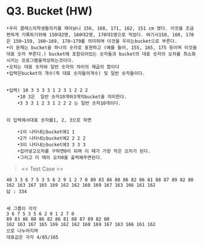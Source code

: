 # Q3. Bucket (HW)

    •우리 클래스의학생들의키를 재어보니 156, 168, 171, 162, 151 cm 였다. 이것을 조금 편하게 기록하기위해 150대2명, 160대2명, 170대1명으로 적었다. 여기서150, 160, 170은 150~159, 160~169, 170~179를 의미하며 이것을 우리는bucket으로 부른다.
    •이 문제는 bucket을 하나의 숫자로 표현하고 (예를 들어, 155, 165, 175 등이며 이것을 대표 숫자 부른다.) bucket에 포함되어있는 숫자들과 bucket의 대표 숫자의 오차를 최소화 시키는 프로그램을작성하는것이다.
    •오차는 대표 숫자와 일반 숫자의 차이의 제곱의 합이다
    •입력은bucket의 개수(즉 대표 숫자들의개수) 및 일반 숫자들이다.


    •입력) 10 3 3 3 3 1 2 3 1 2 2 2
        •10 3은  일반 숫자10개와3개의bucket을 의미한다.
        •3 3 3 1 2 3 1 2 2 2 는 일반 숫자10개이다.


    이 입력에서대표 숫자를1, 2, 3으로 하면

        •1이 나타내는bucket에1 1
        •2가 나타내는bucket에2 2 2 2
        •3이 나타내는bucket에3 3 3 3
        •집어넣고오차를 구하면0이 되며 이 때가 가장 작은 오차가 된다. 
        •그리고 이 때의 오차0을 출력해주면된다.





> << Test Case >>

    40 3 3 6 7 5 3 5 6 2 9 1 2 7 0 89 83 86 80 86 82 86 81 88 87 89 82 80 162 163 167 165 169 162 162 168 169 167 163 166 161 162
    답 : 334


    세 그룹이 각각
    3 6 7 5 3 5 6 2 9 1 2 7 0
    89 83 86 80 86 82 86 81 88 87 89 82 80
    162 163 167 165 169 162 162 168 169 167 163 166 161 162
    으로 나누어지며
    대표값은 각각 4/85/165
